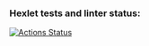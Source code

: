 ### Hexlet tests and linter status:
[![Actions Status](https://github.com/denbon05/python-project-lvl2/workflows/hexlet-check/badge.svg)](https://github.com/denbon05/python-project-lvl2/actions)